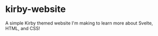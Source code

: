 # kirby-website
A simple Kirby themed website I'm making to learn more about Svelte, HTML, and CSS!
